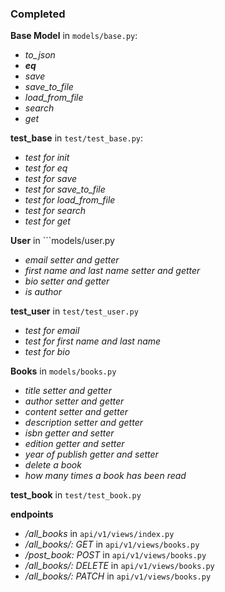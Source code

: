 ### Completed
**Base Model** in ```models/base.py```:
- *to_json*
- *__eq__*
- *save*
- *save_to_file*
- *load_from_file*
- *search*
- *get*

**test_base** in ```test/test_base.py```:
- *test for init*
- *test for eq*
- *test for save*
- *test for save_to_file*
- *test for load_from_file*
- *test for search*
- *test for get*

**User** in ```models/user.py
- *email setter and getter*
- *first name and last name setter and getter*
- *bio setter and getter*
- *is author*

**test_user** in ```test/test_user.py```
- *test for email*
- *test for first name and last name*
- *test for bio*

**Books** in ```models/books.py```
- *title setter and getter*
- *author setter and getter*
- *content setter and getter*
- *description setter and getter*
- *isbn getter and setter*
- *edition getter and setter*
- *year of publish getter and setter*
- *delete a book*
- *how many times a book has been read*

**test_book** in ```test/test_book.py```

**endpoints**
- */all_books* in ```api/v1/views/index.py```
- */all_books/<isbn>: GET* in ```api/v1/views/books.py```
- */post_book: POST* in ```api/v1/views/books.py```
- */all_books/<isbn>: DELETE* in ```api/v1/views/books.py```
- */all_books/<isbn>: PATCH* in ```api/v1/views/books.py```
